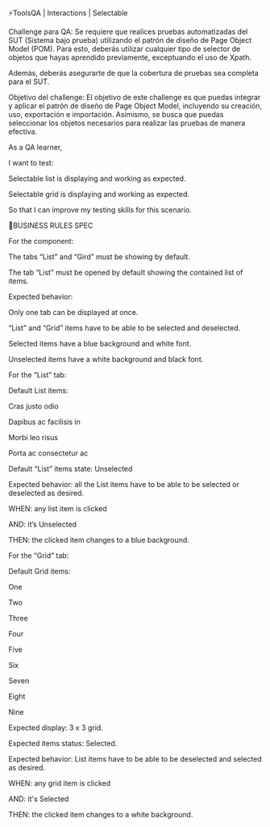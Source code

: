 ⚡️ToolsQA | Interactions | Selectable

Challenge para QA:
Se requiere que realices pruebas automatizadas del SUT (Sistema bajo prueba) utilizando el patrón de diseño de Page Object Model (POM). Para esto, deberás utilizar cualquier tipo de selector de objetos que hayas aprendido previamente, exceptuando el uso de Xpath.

Además, deberás asegurarte de que la cobertura de pruebas sea completa para el SUT.

Objetivo del challenge:
El objetivo de este challenge es que puedas integrar y aplicar el patrón de diseño de Page Object Model, incluyendo su creación, uso, exportación e importación. Asimismo, se busca que puedas seleccionar los objetos necesarios para realizar las pruebas de manera efectiva.

As a QA learner,

I want to test:

Selectable list is displaying and working as expected.

Selectable grid is displaying and working as expected.

So that I can improve my testing skills for this scenario.

🚩BUSINESS RULES SPEC

For the component:

The tabs “List” and “Gird” must be showing by default.

The tab “List” must be opened by default showing the contained list of items.

Expected behavior:

Only one tab can be displayed at once.

“List” and “Grid” items have to be able to be selected and deselected.

Selected items have a blue background and white font.

Unselected items have a white background and black font.

For the “List” tab:

Default List items:

Cras justo odio

Dapibus ac facilisis in

Morbi leo risus

Porta ac consectetur ac

Default “List” items state: Unselected

Expected behavior: all the List items have to be able to be selected or deselected as desired. 

WHEN: any list item is clicked 

AND: it’s Unselected

THEN: the clicked item changes to a blue background. 

For the “Grid” tab:

Default Grid items:

One

Two

Three

Four

Five

Six

Seven

Eight

Nine

Expected display: 3 x 3 grid.

Expected items status: Selected.

Expected behavior: List items have to be able to be deselected and selected as desired.

WHEN: any grid item is clicked

AND: it's Selected

THEN: the clicked item changes to a white background. 